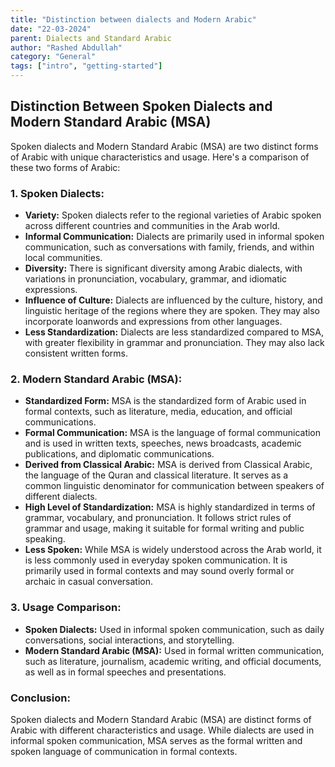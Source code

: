 ```yaml
---
title: "Distinction between dialects and Modern Arabic"
date: "22-03-2024"
parent: Dialects and Standard Arabic
author: "Rashed Abdullah"
category: "General"
tags: ["intro", "getting-started"]
---
```


## Distinction Between Spoken Dialects and Modern Standard Arabic (MSA)

Spoken dialects and Modern Standard Arabic (MSA) are two distinct forms of Arabic with unique characteristics and usage. Here's a comparison of these two forms of Arabic:

### 1. **Spoken Dialects:**

- **Variety:** Spoken dialects refer to the regional varieties of Arabic spoken across different countries and communities in the Arab world.
- **Informal Communication:** Dialects are primarily used in informal spoken communication, such as conversations with family, friends, and within local communities.
- **Diversity:** There is significant diversity among Arabic dialects, with variations in pronunciation, vocabulary, grammar, and idiomatic expressions.
- **Influence of Culture:** Dialects are influenced by the culture, history, and linguistic heritage of the regions where they are spoken. They may also incorporate loanwords and expressions from other languages.
- **Less Standardization:** Dialects are less standardized compared to MSA, with greater flexibility in grammar and pronunciation. They may also lack consistent written forms.

### 2. **Modern Standard Arabic (MSA):**

- **Standardized Form:** MSA is the standardized form of Arabic used in formal contexts, such as literature, media, education, and official communications.
- **Formal Communication:** MSA is the language of formal communication and is used in written texts, speeches, news broadcasts, academic publications, and diplomatic communications.
- **Derived from Classical Arabic:** MSA is derived from Classical Arabic, the language of the Quran and classical literature. It serves as a common linguistic denominator for communication between speakers of different dialects.
- **High Level of Standardization:** MSA is highly standardized in terms of grammar, vocabulary, and pronunciation. It follows strict rules of grammar and usage, making it suitable for formal writing and public speaking.
- **Less Spoken:** While MSA is widely understood across the Arab world, it is less commonly used in everyday spoken communication. It is primarily used in formal contexts and may sound overly formal or archaic in casual conversation.

### 3. **Usage Comparison:**

- **Spoken Dialects:** Used in informal spoken communication, such as daily conversations, social interactions, and storytelling.
- **Modern Standard Arabic (MSA):** Used in formal written communication, such as literature, journalism, academic writing, and official documents, as well as in formal speeches and presentations.

### Conclusion:

Spoken dialects and Modern Standard Arabic (MSA) are distinct forms of Arabic with different characteristics and usage. While dialects are used in informal spoken communication, MSA serves as the formal written and spoken language of communication in formal contexts.
